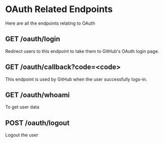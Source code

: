 # OAuth Related Endpoints
Here are all the endpoints relating to OAuth

## GET /oauth/login
Redirect users to this endpoint to take them to GitHub's OAuth login page.

## GET /oauth/callback?code=\<code>
This endpoint is used by GitHub when the user successfully logs-in.

## GET /oauth/whoami
To get user data

## POST /oauth/logout
Logout the user
